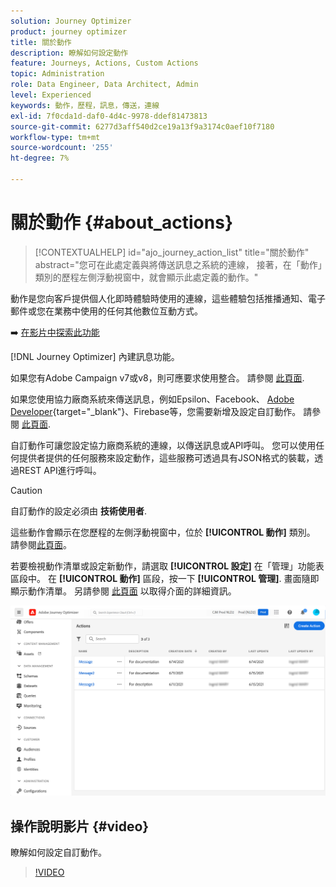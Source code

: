 ```yaml
---
solution: Journey Optimizer
product: journey optimizer
title: 關於動作
description: 瞭解如何設定動作
feature: Journeys, Actions, Custom Actions
topic: Administration
role: Data Engineer, Data Architect, Admin
level: Experienced
keywords: 動作，歷程，訊息，傳送，連線
exl-id: 7f0cda1d-daf0-4d4c-9978-ddef81473813
source-git-commit: 6277d3aff540d2ce19a13f9a3174c0aef10f7180
workflow-type: tm+mt
source-wordcount: '255'
ht-degree: 7%

---
```


# 關於動作 {#about_actions}

>[!CONTEXTUALHELP]
>id="ajo_journey_action_list"
>title="關於動作"
>abstract="您可在此處定義與將傳送訊息之系統的連線， 接著，在「動作」類別的歷程左側浮動視窗中，就會顯示此處定義的動作。"

動作是您向客戶提供個人化即時體驗時使用的連線，這些體驗包括推播通知、電子郵件或您在業務中使用的任何其他數位互動方式。

➡️ [在影片中探索此功能](#video)

[!DNL Journey Optimizer] 內建訊息功能。

如果您有Adobe Campaign v7或v8，則可應要求使用整合。 請參閱 [此頁面](../action/acc-action.md).

如果您使用協力廠商系統來傳送訊息，例如Epsilon、Facebook、 [Adobe Developer](https://developer.adobe.com){target="_blank"}、Firebase等，您需要新增及設定自訂動作。 請參閱 [此頁面](../action/about-custom-action-configuration.md).

自訂動作可讓您設定協力廠商系統的連線，以傳送訊息或API呼叫。 您可以使用任何提供者提供的任何服務來設定動作，這些服務可透過具有JSON格式的裝載，透過REST API進行呼叫。

>[!CAUTION]
>
>自訂動作的設定必須由 **技術使用者**.

這些動作會顯示在您歷程的左側浮動視窗中，位於 **[!UICONTROL 動作]** 類別。 請參閱[此頁面](../building-journeys/about-journey-activities.md#action-activities)。

若要檢視動作清單或設定新動作，請選取 **[!UICONTROL 設定]** 在「管理」功能表區段中。 在  **[!UICONTROL 動作]** 區段，按一下 **[!UICONTROL 管理]**. 畫面隨即顯示動作清單。 另請參閱 [此頁面](../start/user-interface.md) 以取得介面的詳細資訊。

![](assets/custom1.png)

## 操作說明影片 {#video}

瞭解如何設定自訂動作。

>[!VIDEO](https://video.tv.adobe.com/v/3428396?quality=12)
